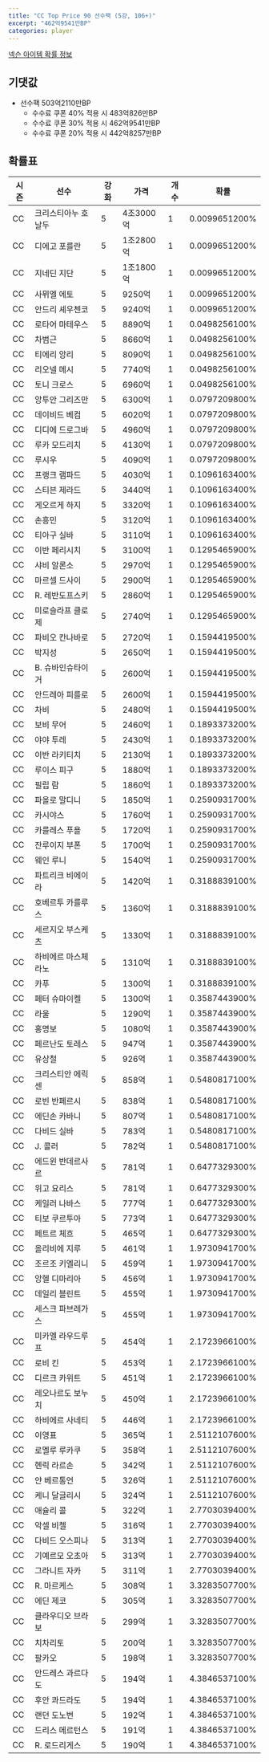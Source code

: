 ```yaml
---
title: "CC Top Price 90 선수팩 (5강, 106+)"
excerpt: "462억9541만BP"
categories: player
---
```

[넥슨 아이템 확률 정보](http://iteminfo.nexon.com/probability/fco?sn=7552)

## 기댓값
- 선수팩 503억2110만BP
  - 수수료 쿠폰 40% 적용 시 483억826만BP
  - 수수료 쿠폰 30% 적용 시 462억9541만BP
  - 수수료 쿠폰 20% 적용 시 442억8257만BP


## 확률표

|시즌|선수|강화|가격|개수|확률|
|---|---|---|---|---|---|
|CC|크리스티아누 호날두|5|4조3000억|1|0.0099651200%|
|CC|디에고 포를란|5|1조2800억|1|0.0099651200%|
|CC|지네딘 지단|5|1조1800억|1|0.0099651200%|
|CC|사뮈엘 에토|5|9250억|1|0.0099651200%|
|CC|안드리 셰우첸코|5|9240억|1|0.0099651200%|
|CC|로타어 마테우스|5|8890억|1|0.0498256100%|
|CC|차범근|5|8660억|1|0.0498256100%|
|CC|티에리 앙리|5|8090억|1|0.0498256100%|
|CC|리오넬 메시|5|7740억|1|0.0498256100%|
|CC|토니 크로스|5|6960억|1|0.0498256100%|
|CC|앙투안 그리즈만|5|6300억|1|0.0797209800%|
|CC|데이비드 베컴|5|6020억|1|0.0797209800%|
|CC|디디에 드로그바|5|4960억|1|0.0797209800%|
|CC|루카 모드리치|5|4130억|1|0.0797209800%|
|CC|루시우|5|4090억|1|0.0797209800%|
|CC|프랭크 램파드|5|4030억|1|0.1096163400%|
|CC|스티븐 제라드|5|3440억|1|0.1096163400%|
|CC|게오르게 하지|5|3320억|1|0.1096163400%|
|CC|손흥민|5|3120억|1|0.1096163400%|
|CC|티아구 실바|5|3110억|1|0.1096163400%|
|CC|이반 페리시치|5|3100억|1|0.1295465900%|
|CC|샤비 알론소|5|2970억|1|0.1295465900%|
|CC|마르셀 드사이|5|2900억|1|0.1295465900%|
|CC|R. 레반도프스키|5|2860억|1|0.1295465900%|
|CC|미로슬라프 클로제|5|2740억|1|0.1295465900%|
|CC|파비오 칸나바로|5|2720억|1|0.1594419500%|
|CC|박지성|5|2650억|1|0.1594419500%|
|CC|B. 슈바인슈타이거|5|2600억|1|0.1594419500%|
|CC|안드레아 피를로|5|2600억|1|0.1594419500%|
|CC|차비|5|2480억|1|0.1594419500%|
|CC|보비 무어|5|2460억|1|0.1893373200%|
|CC|야야 투레|5|2430억|1|0.1893373200%|
|CC|이반 라키티치|5|2130억|1|0.1893373200%|
|CC|루이스 피구|5|1880억|1|0.1893373200%|
|CC|필립 람|5|1860억|1|0.1893373200%|
|CC|파올로 말디니|5|1850억|1|0.2590931700%|
|CC|카시야스|5|1760억|1|0.2590931700%|
|CC|카를레스 푸욜|5|1720억|1|0.2590931700%|
|CC|잔루이지 부폰|5|1700억|1|0.2590931700%|
|CC|웨인 루니|5|1540억|1|0.2590931700%|
|CC|파트리크 비에이라|5|1420억|1|0.3188839100%|
|CC|호베르투 카를루스|5|1360억|1|0.3188839100%|
|CC|세르지오 부스케츠|5|1330억|1|0.3188839100%|
|CC|하비에르 마스체라노|5|1310억|1|0.3188839100%|
|CC|카푸|5|1300억|1|0.3188839100%|
|CC|페터 슈마이켈|5|1300억|1|0.3587443900%|
|CC|라울|5|1290억|1|0.3587443900%|
|CC|홍명보|5|1080억|1|0.3587443900%|
|CC|페르난도 토레스|5|947억|1|0.3587443900%|
|CC|유상철|5|926억|1|0.3587443900%|
|CC|크리스티안 에릭센|5|858억|1|0.5480817100%|
|CC|로빈 반페르시|5|838억|1|0.5480817100%|
|CC|에딘손 카바니|5|807억|1|0.5480817100%|
|CC|다비드 실바|5|783억|1|0.5480817100%|
|CC|J. 콜러|5|782억|1|0.5480817100%|
|CC|에드윈 반데르사르|5|781억|1|0.6477329300%|
|CC|위고 요리스|5|781억|1|0.6477329300%|
|CC|케일러 나바스|5|777억|1|0.6477329300%|
|CC|티보 쿠르투아|5|773억|1|0.6477329300%|
|CC|페트르 체흐|5|465억|1|0.6477329300%|
|CC|올리비에 지루|5|461억|1|1.9730941700%|
|CC|조르조 키엘리니|5|459억|1|1.9730941700%|
|CC|앙헬 디마리아|5|456억|1|1.9730941700%|
|CC|데일리 블린트|5|455억|1|1.9730941700%|
|CC|세스크 파브레가스|5|455억|1|1.9730941700%|
|CC|미카엘 라우드루프|5|454억|1|2.1723966100%|
|CC|로비 킨|5|453억|1|2.1723966100%|
|CC|디르크 카위트|5|451억|1|2.1723966100%|
|CC|레오나르도 보누치|5|450억|1|2.1723966100%|
|CC|하비에르 사네티|5|446억|1|2.1723966100%|
|CC|이영표|5|365억|1|2.5112107600%|
|CC|로멜루 루카쿠|5|358억|1|2.5112107600%|
|CC|헨릭 라르손|5|342억|1|2.5112107600%|
|CC|얀 베르통언|5|326억|1|2.5112107600%|
|CC|케니 달글리시|5|324억|1|2.5112107600%|
|CC|애슐리 콜|5|322억|1|2.7703039400%|
|CC|악셀 비첼|5|316억|1|2.7703039400%|
|CC|다비드 오스피나|5|313억|1|2.7703039400%|
|CC|기예르모 오초아|5|313억|1|2.7703039400%|
|CC|그라니트 자카|5|311억|1|2.7703039400%|
|CC|R. 마르케스|5|308억|1|3.3283507700%|
|CC|에딘 제코|5|305억|1|3.3283507700%|
|CC|클라우디오 브라보|5|299억|1|3.3283507700%|
|CC|치차리토|5|200억|1|3.3283507700%|
|CC|팔카오|5|198억|1|3.3283507700%|
|CC|안드레스 과르다도|5|194억|1|4.3846537100%|
|CC|후안 콰드라도|5|194억|1|4.3846537100%|
|CC|랜던 도노번|5|192억|1|4.3846537100%|
|CC|드리스 메르턴스|5|191억|1|4.3846537100%|
|CC|R. 로드리게스|5|190억|1|4.3846537100%|
